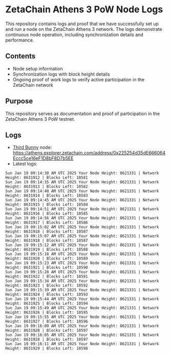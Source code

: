 # ZetaChain Athens 3 PoW Node Logs
This repository contains logs and proof that we have successfully set up and run a node on the ZetaChain Athens 3 network. The logs demonstrate continuous node operation, including synchronization details and performance.

## Contents
- Node setup information
- Synchronization logs with block height details
- Ongoing proof of work logs to verify active participation in the ZetaChain network

## Purpose
This repository serves as documentation and proof of participation in the ZetaChain Athens 3 PoW testnet.

## Logs

- [Third Bunny](https://thirdbunny.xyz/) node: https://athens.explorer.zetachain.com/address/0x225254d35dE666064Eccc5ce16eF1D8bF8D7b5EE
- Latest logs:
```
Sun Jan 19 09:14:30 AM UTC 2025 Your Node Height: 8621331 | Network Height: 8631912 | Blocks Left: 10581
Sun Jan 19 09:14:35 AM UTC 2025 Your Node Height: 8621331 | Network Height: 8631913 | Blocks Left: 10582
Sun Jan 19 09:14:40 AM UTC 2025 Your Node Height: 8621331 | Network Height: 8631914 | Blocks Left: 10583
Sun Jan 19 09:14:45 AM UTC 2025 Your Node Height: 8621331 | Network Height: 8631915 | Blocks Left: 10584
Sun Jan 19 09:14:51 AM UTC 2025 Your Node Height: 8621331 | Network Height: 8631916 | Blocks Left: 10585
Sun Jan 19 09:14:56 AM UTC 2025 Your Node Height: 8621331 | Network Height: 8631917 | Blocks Left: 10586
Sun Jan 19 09:15:02 AM UTC 2025 Your Node Height: 8621331 | Network Height: 8631918 | Blocks Left: 10587
Sun Jan 19 09:15:07 AM UTC 2025 Your Node Height: 8621331 | Network Height: 8631918 | Blocks Left: 10587
Sun Jan 19 09:15:12 AM UTC 2025 Your Node Height: 8621331 | Network Height: 8631919 | Blocks Left: 10588
Sun Jan 19 09:15:18 AM UTC 2025 Your Node Height: 8621331 | Network Height: 8631920 | Blocks Left: 10589
Sun Jan 19 09:15:23 AM UTC 2025 Your Node Height: 8621331 | Network Height: 8631921 | Blocks Left: 10590
Sun Jan 19 09:15:28 AM UTC 2025 Your Node Height: 8621331 | Network Height: 8631922 | Blocks Left: 10591
Sun Jan 19 09:15:34 AM UTC 2025 Your Node Height: 8621331 | Network Height: 8631923 | Blocks Left: 10592
Sun Jan 19 09:15:39 AM UTC 2025 Your Node Height: 8621331 | Network Height: 8631924 | Blocks Left: 10593
Sun Jan 19 09:15:44 AM UTC 2025 Your Node Height: 8621331 | Network Height: 8631925 | Blocks Left: 10594
Sun Jan 19 09:15:49 AM UTC 2025 Your Node Height: 8621331 | Network Height: 8631926 | Blocks Left: 10595
Sun Jan 19 09:15:55 AM UTC 2025 Your Node Height: 8621331 | Network Height: 8631927 | Blocks Left: 10596
Sun Jan 19 09:16:00 AM UTC 2025 Your Node Height: 8621331 | Network Height: 8631928 | Blocks Left: 10597
Sun Jan 19 09:16:05 AM UTC 2025 Your Node Height: 8621331 | Network Height: 8631928 | Blocks Left: 10597
Sun Jan 19 09:16:11 AM UTC 2025 Your Node Height: 8621331 | Network Height: 8631929 | Blocks Left: 10598
```
